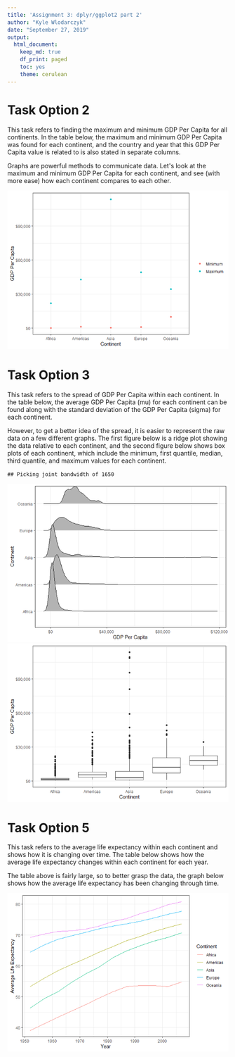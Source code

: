 ```yaml
---
title: 'Assignment 3: dplyr/ggplot2 part 2'
author: "Kyle Wlodarczyk"
date: "September 27, 2019"
output: 
  html_document:
    keep_md: true
    df_print: paged
    toc: yes
    theme: cerulean
---
```




# Task Option 2


This task refers to finding the maximum and minimum GDP Per Capita for all continents. In the table below, the maximum and minimum GDP Per Capita was found for each continent, and the country and year that this GDP Per Capita value is related to is also stated in separate columns.


<!--html_preserve--><div id="htmlwidget-b2a03a801c62b587c59d" style="width:100%;height:auto;" class="datatables html-widget"></div>
<script type="application/json" data-for="htmlwidget-b2a03a801c62b587c59d">{"x":{"filter":"none","data":[["1","2","3","4","5"],["Africa","Americas","Asia","Europe","Oceania"],[241.2,1201.6,331,973.5,10039.6],["Congo, Dem. Rep.","Haiti","Myanmar","Bosnia and Herzegovina","Australia"],[2002,2007,1952,1952,1952],[21951.2,42951.7,113523.1,49357.2,34435.4],["Libya","United States","Kuwait","Norway","Australia"],[1977,2007,1957,2007,2007]],"container":"<table class=\"display\">\n  <thead>\n    <tr>\n      <th> <\/th>\n      <th>continent<\/th>\n      <th>gdpPercap_min<\/th>\n      <th>country_min<\/th>\n      <th>year_min<\/th>\n      <th>gdpPercap_max<\/th>\n      <th>country_max<\/th>\n      <th>year_max<\/th>\n    <\/tr>\n  <\/thead>\n<\/table>","options":{"columnDefs":[{"className":"dt-right","targets":[2,4,5,7]},{"orderable":false,"targets":0}],"order":[],"autoWidth":false,"orderClasses":false}},"evals":[],"jsHooks":[]}</script><!--/html_preserve-->


Graphs are powerful methods to communicate data. Let's look at the maximum and minimum GDP Per Capita for each continent, and see (with more ease) how each continent compares to each other.


![](hw03-dplyr-ggplot2_files/figure-html/unnamed-chunk-3-1.png)<!-- -->

# Task Option 3


This task refers to the spread of GDP Per Capita within each continent. In the table below, the average GDP Per Capita (mu) for each continent can be found along with the standard deviation of the GDP Per Capita (sigma) for each continent.


<!--html_preserve--><div id="htmlwidget-46415df1a62e72807b59" style="width:100%;height:auto;" class="datatables html-widget"></div>
<script type="application/json" data-for="htmlwidget-46415df1a62e72807b59">{"x":{"filter":"none","data":[["1","2","3","4","5"],["Africa","Americas","Asia","Europe","Oceania"],[2193.8,7136.1,7902.2,14469.5,18621.6],[2827.9,6396.8,14045.4,9355.2,6359]],"container":"<table class=\"display\">\n  <thead>\n    <tr>\n      <th> <\/th>\n      <th>continent<\/th>\n      <th>mu<\/th>\n      <th>sigma<\/th>\n    <\/tr>\n  <\/thead>\n<\/table>","options":{"columnDefs":[{"className":"dt-right","targets":[2,3]},{"orderable":false,"targets":0}],"order":[],"autoWidth":false,"orderClasses":false}},"evals":[],"jsHooks":[]}</script><!--/html_preserve-->


However, to get a better idea of the spread, it is easier to represent the raw data on a few different graphs. The first figure below is a ridge plot showing the data relative to each continent, and the second figure below shows box plots of each continent, which include the minimum, first quantile, median, third quantile, and maximum values for each continent.



```
## Picking joint bandwidth of 1650
```

![](hw03-dplyr-ggplot2_files/figure-html/unnamed-chunk-5-1.png)<!-- -->![](hw03-dplyr-ggplot2_files/figure-html/unnamed-chunk-5-2.png)<!-- -->

# Task Option 5


This task refers to the average life expectancy within each continent and shows how it is changing over time. The table below shows how the average life expectancy changes within each continent for each year.


<!--html_preserve--><div id="htmlwidget-4ad6224adad7a3741027" style="width:100%;height:auto;" class="datatables html-widget"></div>
<script type="application/json" data-for="htmlwidget-4ad6224adad7a3741027">{"x":{"filter":"none","data":[["1","2","3","4","5","6","7","8","9","10","11","12","13","14","15","16","17","18","19","20","21","22","23","24","25","26","27","28","29","30","31","32","33","34","35","36","37","38","39","40","41","42","43","44","45","46","47","48","49","50","51","52","53","54","55","56","57","58","59","60"],["Africa","Africa","Africa","Africa","Africa","Africa","Africa","Africa","Africa","Africa","Africa","Africa","Americas","Americas","Americas","Americas","Americas","Americas","Americas","Americas","Americas","Americas","Americas","Americas","Asia","Asia","Asia","Asia","Asia","Asia","Asia","Asia","Asia","Asia","Asia","Asia","Europe","Europe","Europe","Europe","Europe","Europe","Europe","Europe","Europe","Europe","Europe","Europe","Oceania","Oceania","Oceania","Oceania","Oceania","Oceania","Oceania","Oceania","Oceania","Oceania","Oceania","Oceania"],[1952,1957,1962,1967,1972,1977,1982,1987,1992,1997,2002,2007,1952,1957,1962,1967,1972,1977,1982,1987,1992,1997,2002,2007,1952,1957,1962,1967,1972,1977,1982,1987,1992,1997,2002,2007,1952,1957,1962,1967,1972,1977,1982,1987,1992,1997,2002,2007,1952,1957,1962,1967,1972,1977,1982,1987,1992,1997,2002,2007],[39.1,41.3,43.3,45.3,47.5,49.6,51.6,53.3,53.6,53.6,53.3,54.8,53.3,56,58.4,60.4,62.4,64.4,66.2,68.1,69.6,71.2,72.4,73.6,46.3,49.3,51.6,54.7,57.3,59.6,62.6,64.9,66.5,68,69.2,70.7,64.4,66.7,68.5,69.7,70.8,71.9,72.8,73.6,74.4,75.5,76.7,77.6,69.3,70.3,71.1,71.3,71.9,72.9,74.3,75.3,76.9,78.2,79.7,80.7],[null,2.1,2.1,2,2.1,2.1,2,1.8,0.3,-0,-0.3,1.5,null,2.7,2.4,2,2,2,1.8,1.9,1.5,1.6,1.3,1.2,null,3,2.2,3.1,2.7,2.3,3,2.2,1.7,1.5,1.2,1.5,null,2.3,1.8,1.2,1,1.2,0.9,0.8,0.8,1.1,1.2,0.9,null,1,0.8,0.2,0.6,0.9,1.4,1,1.6,1.2,1.6,1]],"container":"<table class=\"display\">\n  <thead>\n    <tr>\n      <th> <\/th>\n      <th>continent<\/th>\n      <th>year<\/th>\n      <th>lifeExp_avg<\/th>\n      <th>lifeExpdiff<\/th>\n    <\/tr>\n  <\/thead>\n<\/table>","options":{"columnDefs":[{"className":"dt-right","targets":[2,3,4]},{"orderable":false,"targets":0}],"order":[],"autoWidth":false,"orderClasses":false}},"evals":[],"jsHooks":[]}</script><!--/html_preserve-->


The table above is fairly large, so to better grasp the data, the graph below shows how the average life expectancy has been changing through time.


![](hw03-dplyr-ggplot2_files/figure-html/unnamed-chunk-7-1.png)<!-- -->

